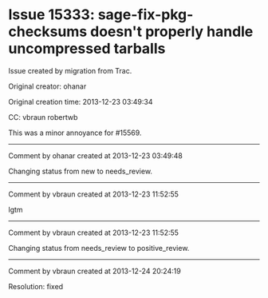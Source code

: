 # Issue 15333: sage-fix-pkg-checksums doesn't properly handle uncompressed tarballs

Issue created by migration from Trac.

Original creator: ohanar

Original creation time: 2013-12-23 03:49:34

CC:  vbraun robertwb

This was a minor annoyance for #15569.


---

Comment by ohanar created at 2013-12-23 03:49:48

Changing status from new to needs_review.


---

Comment by vbraun created at 2013-12-23 11:52:55

lgtm


---

Comment by vbraun created at 2013-12-23 11:52:55

Changing status from needs_review to positive_review.


---

Comment by vbraun created at 2013-12-24 20:24:19

Resolution: fixed
